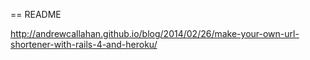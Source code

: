 == README

http://andrewcallahan.github.io/blog/2014/02/26/make-your-own-url-shortener-with-rails-4-and-heroku/

